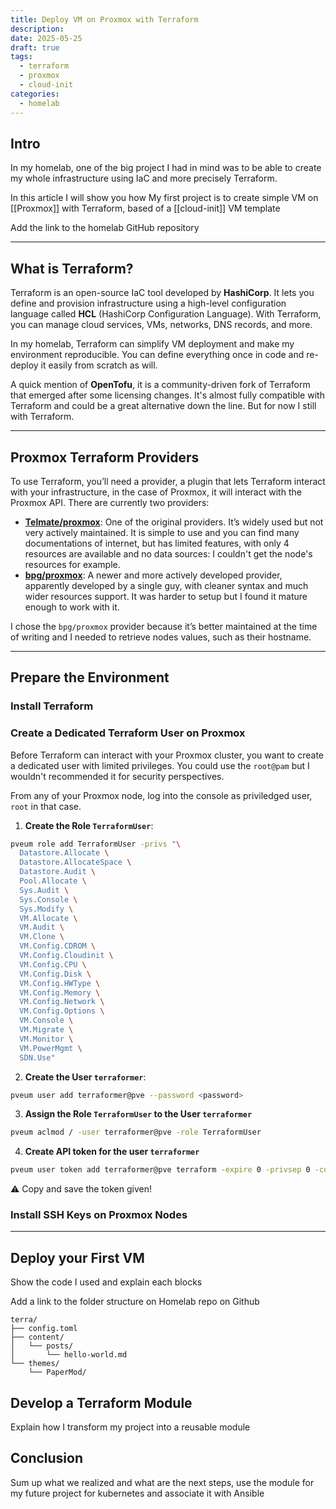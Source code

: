 ```yaml
---
title: Deploy VM on Proxmox with Terraform
description: 
date: 2025-05-25
draft: true
tags:
  - terraform
  - proxmox
  - cloud-init
categories:
  - homelab
---
```

## Intro

In my homelab, one of the big project I had in mind was to be able to create my whole infrastructure using IaC and more precisely Terraform.

In this article I will show you how 
My first project is to create simple VM on [[Proxmox]] with Terraform, based of a [[cloud-init]] VM template

Add the link to the homelab GitHub repository

---
## What is Terraform?

Terraform is an open-source IaC tool developed by **HashiCorp**. It lets you define and provision infrastructure using a high-level configuration language called **HCL** (HashiCorp Configuration Language). With Terraform, you can manage cloud services, VMs, networks, DNS records, and more.

In my homelab, Terraform can simplify VM deployment and make my environment reproducible. You can define everything once in code and re-deploy it easily from scratch as will.

A quick mention of **OpenTofu**, it is a community-driven fork of Terraform that emerged after some licensing changes. It's almost fully compatible with Terraform and could be a great alternative down the line. But for now I still with Terraform.

---
## Proxmox Terraform Providers

To use Terraform, you’ll need a provider, a plugin that lets Terraform interact with your infrastructure, in the case of Proxmox, it will interact with the Proxmox API. There are currently two providers:
- [**Telmate/proxmox**](https://registry.terraform.io/providers/Telmate/proxmox/latest): One of the original providers. It’s widely used but not very actively maintained. It is simple to use and you can find many documentations of internet, but has limited features, with only 4 resources are available and no data sources: I couldn't get the node's resources for example.
- [**bpg/proxmox**](https://registry.terraform.io/providers/bpg/proxmox/latest): A newer and more actively developed provider, apparently developed by a single guy, with cleaner syntax and much wider resources support. It was harder to setup but I found it mature enough to work with it.

I chose the `bpg/proxmox` provider because it’s better maintained at the time of writing and I needed to retrieve nodes values, such as their hostname.

---
## Prepare the Environment

### Install Terraform

### Create a Dedicated Terraform User on Proxmox

Before Terraform can interact with your Proxmox cluster, you want to create a dedicated user with limited privileges. You could use the `root@pam` but I wouldn't recommended it for security perspectives.

From any of your Proxmox node, log into the console as priviledged user, `root` in that case.
1. **Create the Role `TerraformUser`**:
```bash
pveum role add TerraformUser -privs "\
  Datastore.Allocate \
  Datastore.AllocateSpace \
  Datastore.Audit \
  Pool.Allocate \
  Sys.Audit \
  Sys.Console \
  Sys.Modify \
  VM.Allocate \
  VM.Audit \
  VM.Clone \
  VM.Config.CDROM \
  VM.Config.Cloudinit \
  VM.Config.CPU \
  VM.Config.Disk \
  VM.Config.HWType \
  VM.Config.Memory \
  VM.Config.Network \
  VM.Config.Options \
  VM.Console \
  VM.Migrate \
  VM.Monitor \
  VM.PowerMgmt \
  SDN.Use"
```

2. **Create the User `terraformer`**:
```bash
pveum user add terraformer@pve --password <password>
```

3. **Assign the Role `TerraformUser` to the User `terraformer`**
```bash
pveum aclmod / -user terraformer@pve -role TerraformUser
```

4. **Create API token for the user `terraformer`**
```bash
pveum user token add terraformer@pve terraform -expire 0 -privsep 0 -comment "Terraform token"
```

⚠️ Copy and save the token given!

### Install SSH Keys on Proxmox Nodes

---
## Deploy your First VM
Show the code I used and explain each blocks

Add a link to the folder structure on Homelab repo on Github

```plaintext
terra/
├── config.toml
├── content/
│   └── posts/
│       └── hello-world.md
└── themes/
    └── PaperMod/
```

## Develop a Terraform Module
Explain how I transform my project into a reusable module

## Conclusion
Sum up what we realized and what are the next steps, use the module for my future project for kubernetes and associate it with Ansible